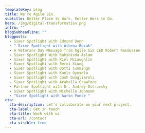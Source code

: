 ```yaml
---
templateKey: blog
title: We're Agile Six.
subtitle: Better Place to Work. Better Work to Do.
hero: /img/digital-transformation.png
intro: ""
blogSubheadline: ""
blogposts:
  - Sixer Spotlight with Edmund Dunn
  - " Sixer Spotlight with Athena Bozak"
  - A Veterans Day Message from Agile Six CEO Robert Rasmussen
  - Sixer Spotlight With Rakshinda Aslam
  - Sixer Spotlight with Kiel McLaughlin
  - Sixer Spotlight with Berni Xiong
  - Sixer Spotlight with Dotti Cummings
  - Sixer Spotlight with Kunle Oyesola
  - Sixer Spotlight with Josh Quagliaroli
  - Sixer Spotlight with Arabella Crawford
  - Partner Spotlight with Dr. Andrey Ostrovsky
  - Sixer Spotlight with Michelle Johnson
  - "Sixer Spotlight with Aaron Ponce "
cta:
  cta-description: Let’s collaborate on your next project.
  cta-label: Get in touch
  cta-title: Work with us
  cta-url: /contact
  cta-visible: true
---
```

